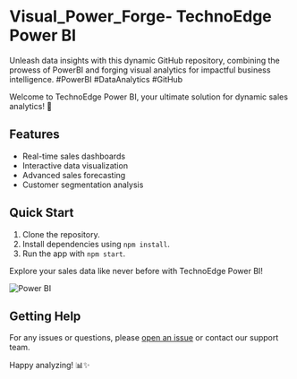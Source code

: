 # Visual_Power_Forge- TechnoEdge Power BI
Unleash data insights with this dynamic GitHub repository, combining the prowess of PowerBI and forging visual analytics for impactful business intelligence. #PowerBI #DataAnalytics #GitHub


Welcome to TechnoEdge Power BI, your ultimate solution for dynamic sales analytics! 🚀

## Features
- Real-time sales dashboards
- Interactive data visualization
- Advanced sales forecasting
- Customer segmentation analysis

## Quick Start
1. Clone the repository.
2. Install dependencies using `npm install`.
3. Run the app with `npm start`.

Explore your sales data like never before with TechnoEdge Power BI!

![Power BI](link_to_power_bi_image)

## Getting Help
For any issues or questions, please [open an issue](link_to_issues) or contact our support team.

Happy analyzing! 📊✨
